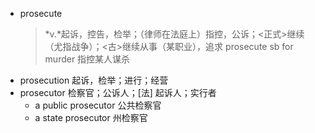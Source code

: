 - prosecute
  >*v.*起诉，控告，检举；（律师在法庭上）指控，公诉；<正式>继续（尤指战争）；<古>继续从事（某职业），追求
  > prosecute sb for murder 指控某人谋杀
- prosecution 起诉，检举；进行；经营
- prosecutor 检察官；公诉人；[法] 起诉人；实行者
	- a public prosecutor 公共检察官
	- a state prosecutor 州检察官